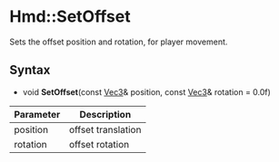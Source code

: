 # Hmd::SetOffset

Sets the offset position and rotation, for player movement.

## Syntax

- void **SetOffset**(const [Vec3](Vec3.md)& position, const [Vec3](Vec3.md)& rotation = 0.0f)

| Parameter | Description |
|---|---|
| position | offset translation |
| rotation | offset rotation |
